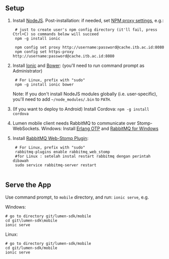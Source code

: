 ## Setup

1. Install [NodeJS](http://nodejs.org/download/).
   Post-installation: if needed, set [NPM proxy settings](http://jjasonclark.com/how-to-setup-node-behind-web-proxy), e.g.:

        # just to create user's npm config directory (it'll fail, press Ctrl+C) so commands below will succeed
        npm -g install ionic

        npm config set proxy http://username:password@cache.itb.ac.id:8080
        npm config set https-proxy http://username:password@cache.itb.ac.id:8080

2. Install [Ionic](http://ionicframework.com/) and [Bower](http://bower.io/): (you'll need to run command prompt as Administrator)

        # For Linux, prefix with "sudo"
        npm -g install ionic bower

   Note: If you don't install NodeJS modules globally (i.e. user-specific), you'll need to add `~/node_modules/.bin` to `PATH`.
3. (If you want to deploy to Android) Install Cordova: `npm -g install cordova`
4. Lumen mobile client needs RabbitMQ to communicate over Stomp-WebSockets.
   Windows: Install [Erlang OTP](http://www.erlang.org/download.html) and [RabbitMQ for Windows](https://www.rabbitmq.com/install-windows.html)
5. Install [RabbitMQ Web-Stomp Plugin](http://www.rabbitmq.com/web-stomp.html):

        # For Linux, prefix with "sudo"
        rabbitmq-plugins enable rabbitmq_web_stomp
        #for Linux : setelah instal restart rabbitmq dengan perintah dibawah
        sudo service rabbitmq-server restart
   ```

## Serve the App

Use command prompt, to `mobile` directory, and run: `ionic serve`, e.g.

Windows:

    # go to directory git/lumen-sdk/mobile
    cd git\lumen-sdk\mobile
    ionic serve

Linux:

    # go to directory git/lumen-sdk/mobile
    cd git/lumen-sdk/mobile
    ionic serve
